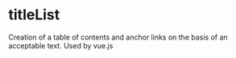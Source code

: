 # titleList
Creation of a table of contents and anchor links on the basis of an acceptable text. Used by vue.js
